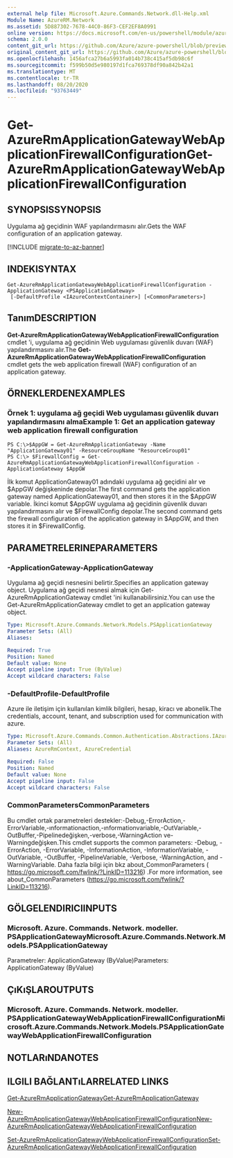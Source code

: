 ```yaml
---
external help file: Microsoft.Azure.Commands.Network.dll-Help.xml
Module Name: AzureRM.Network
ms.assetid: 5D887302-7678-44C0-86F3-CEF2EF8A0991
online version: https://docs.microsoft.com/en-us/powershell/module/azurerm.network/get-azurermapplicationgatewaywebapplicationfirewallconfiguration
schema: 2.0.0
content_git_url: https://github.com/Azure/azure-powershell/blob/preview/src/ResourceManager/Network/Commands.Network/help/Get-AzureRmApplicationGatewayWebApplicationFirewallConfiguration.md
original_content_git_url: https://github.com/Azure/azure-powershell/blob/preview/src/ResourceManager/Network/Commands.Network/help/Get-AzureRmApplicationGatewayWebApplicationFirewallConfiguration.md
ms.openlocfilehash: 1456afca27b6a5993fa014b738c415af5db98c6f
ms.sourcegitcommit: f599b50d5e980197d1fca769378df90a842b42a1
ms.translationtype: MT
ms.contentlocale: tr-TR
ms.lasthandoff: 08/20/2020
ms.locfileid: "93763449"
---
```

# <span data-ttu-id="ab677-101">Get-AzureRmApplicationGatewayWebApplicationFirewallConfiguration</span><span class="sxs-lookup"><span data-stu-id="ab677-101">Get-AzureRmApplicationGatewayWebApplicationFirewallConfiguration</span></span>

## <span data-ttu-id="ab677-102">SYNOPSIS</span><span class="sxs-lookup"><span data-stu-id="ab677-102">SYNOPSIS</span></span>
<span data-ttu-id="ab677-103">Uygulama ağ geçidinin WAF yapılandırmasını alır.</span><span class="sxs-lookup"><span data-stu-id="ab677-103">Gets the WAF configuration of an application gateway.</span></span>

[!INCLUDE [migrate-to-az-banner](../../includes/migrate-to-az-banner.md)]

## <span data-ttu-id="ab677-104">INDEKI</span><span class="sxs-lookup"><span data-stu-id="ab677-104">SYNTAX</span></span>

```
Get-AzureRmApplicationGatewayWebApplicationFirewallConfiguration -ApplicationGateway <PSApplicationGateway>
 [-DefaultProfile <IAzureContextContainer>] [<CommonParameters>]
```

## <span data-ttu-id="ab677-105">Tanım</span><span class="sxs-lookup"><span data-stu-id="ab677-105">DESCRIPTION</span></span>
<span data-ttu-id="ab677-106">**Get-AzureRmApplicationGatewayWebApplicationFirewallConfiguration** cmdlet 'i, uygulama ağ geçidinin Web uygulaması güvenlik duvarı (WAF) yapılandırmasını alır.</span><span class="sxs-lookup"><span data-stu-id="ab677-106">The **Get-AzureRmApplicationGatewayWebApplicationFirewallConfiguration** cmdlet gets the web application firewall (WAF) configuration of an application gateway.</span></span>

## <span data-ttu-id="ab677-107">ÖRNEKLERDEN</span><span class="sxs-lookup"><span data-stu-id="ab677-107">EXAMPLES</span></span>

### <span data-ttu-id="ab677-108">Örnek 1: uygulama ağ geçidi Web uygulaması güvenlik duvarı yapılandırmasını alma</span><span class="sxs-lookup"><span data-stu-id="ab677-108">Example 1: Get an application gateway web application firewall configuration</span></span>
```
PS C:\>$AppGW = Get-AzureRmApplicationGateway -Name "ApplicationGateway01" -ResourceGroupName "ResourceGroup01"
PS C:\> $FirewallConfig = Get-AzureRmApplicationGatewayWebApplicationFirewallConfiguration -ApplicationGateway $AppGW
```

<span data-ttu-id="ab677-109">İlk komut ApplicationGateway01 adındaki uygulama ağ geçidini alır ve $AppGW değişkeninde depolar.</span><span class="sxs-lookup"><span data-stu-id="ab677-109">The first command gets the application gateway named ApplicationGateway01, and then stores it in the $AppGW variable.</span></span>
<span data-ttu-id="ab677-110">İkinci komut $AppGW uygulama ağ geçidinin güvenlik duvarı yapılandırmasını alır ve $FirewallConfig depolar.</span><span class="sxs-lookup"><span data-stu-id="ab677-110">The second command gets the firewall configuration of the application gateway in $AppGW, and then stores it in $FirewallConfig.</span></span>

## <span data-ttu-id="ab677-111">PARAMETRELERINE</span><span class="sxs-lookup"><span data-stu-id="ab677-111">PARAMETERS</span></span>

### <span data-ttu-id="ab677-112">-ApplicationGateway</span><span class="sxs-lookup"><span data-stu-id="ab677-112">-ApplicationGateway</span></span>
<span data-ttu-id="ab677-113">Uygulama ağ geçidi nesnesini belirtir.</span><span class="sxs-lookup"><span data-stu-id="ab677-113">Specifies an application gateway object.</span></span>
<span data-ttu-id="ab677-114">Uygulama ağ geçidi nesnesi almak için Get-AzureRmApplicationGateway cmdlet 'ini kullanabilirsiniz.</span><span class="sxs-lookup"><span data-stu-id="ab677-114">You can use the Get-AzureRmApplicationGateway cmdlet to get an application gateway object.</span></span>

```yaml
Type: Microsoft.Azure.Commands.Network.Models.PSApplicationGateway
Parameter Sets: (All)
Aliases:

Required: True
Position: Named
Default value: None
Accept pipeline input: True (ByValue)
Accept wildcard characters: False
```

### <span data-ttu-id="ab677-115">-DefaultProfile</span><span class="sxs-lookup"><span data-stu-id="ab677-115">-DefaultProfile</span></span>
<span data-ttu-id="ab677-116">Azure ile iletişim için kullanılan kimlik bilgileri, hesap, kiracı ve abonelik.</span><span class="sxs-lookup"><span data-stu-id="ab677-116">The credentials, account, tenant, and subscription used for communication with azure.</span></span>

```yaml
Type: Microsoft.Azure.Commands.Common.Authentication.Abstractions.IAzureContextContainer
Parameter Sets: (All)
Aliases: AzureRmContext, AzureCredential

Required: False
Position: Named
Default value: None
Accept pipeline input: False
Accept wildcard characters: False
```

### <span data-ttu-id="ab677-117">CommonParameters</span><span class="sxs-lookup"><span data-stu-id="ab677-117">CommonParameters</span></span>
<span data-ttu-id="ab677-118">Bu cmdlet ortak parametreleri destekler:-Debug,-ErrorAction,-ErrorVariable,-ınformationaction,-ınformationvariable,-OutVariable,-OutBuffer,-Pipelinedeğişken,-verbose,-WarningAction ve-Warningdeğişken.</span><span class="sxs-lookup"><span data-stu-id="ab677-118">This cmdlet supports the common parameters: -Debug, -ErrorAction, -ErrorVariable, -InformationAction, -InformationVariable, -OutVariable, -OutBuffer, -PipelineVariable, -Verbose, -WarningAction, and -WarningVariable.</span></span> <span data-ttu-id="ab677-119">Daha fazla bilgi için bkz about_CommonParameters ( https://go.microsoft.com/fwlink/?LinkID=113216) .</span><span class="sxs-lookup"><span data-stu-id="ab677-119">For more information, see about_CommonParameters (https://go.microsoft.com/fwlink/?LinkID=113216).</span></span>

## <span data-ttu-id="ab677-120">GÖLGELENDIRICI</span><span class="sxs-lookup"><span data-stu-id="ab677-120">INPUTS</span></span>

### <span data-ttu-id="ab677-121">Microsoft. Azure. Commands. Network. modeller. PSApplicationGateway</span><span class="sxs-lookup"><span data-stu-id="ab677-121">Microsoft.Azure.Commands.Network.Models.PSApplicationGateway</span></span>
<span data-ttu-id="ab677-122">Parametreler: ApplicationGateway (ByValue)</span><span class="sxs-lookup"><span data-stu-id="ab677-122">Parameters: ApplicationGateway (ByValue)</span></span>

## <span data-ttu-id="ab677-123">ÇıKıŞLAR</span><span class="sxs-lookup"><span data-stu-id="ab677-123">OUTPUTS</span></span>

### <span data-ttu-id="ab677-124">Microsoft. Azure. Commands. Network. modeller. PSApplicationGatewayWebApplicationFirewallConfiguration</span><span class="sxs-lookup"><span data-stu-id="ab677-124">Microsoft.Azure.Commands.Network.Models.PSApplicationGatewayWebApplicationFirewallConfiguration</span></span>

## <span data-ttu-id="ab677-125">NOTLARıNDA</span><span class="sxs-lookup"><span data-stu-id="ab677-125">NOTES</span></span>

## <span data-ttu-id="ab677-126">ILGILI BAĞLANTıLAR</span><span class="sxs-lookup"><span data-stu-id="ab677-126">RELATED LINKS</span></span>

[<span data-ttu-id="ab677-127">Get-AzureRmApplicationGateway</span><span class="sxs-lookup"><span data-stu-id="ab677-127">Get-AzureRmApplicationGateway</span></span>](./Get-AzureRmApplicationGateway.md)

[<span data-ttu-id="ab677-128">New-AzureRmApplicationGatewayWebApplicationFirewallConfiguration</span><span class="sxs-lookup"><span data-stu-id="ab677-128">New-AzureRmApplicationGatewayWebApplicationFirewallConfiguration</span></span>](./New-AzureRmApplicationGatewayWebApplicationFirewallConfiguration.md)

[<span data-ttu-id="ab677-129">Set-AzureRmApplicationGatewayWebApplicationFirewallConfiguration</span><span class="sxs-lookup"><span data-stu-id="ab677-129">Set-AzureRmApplicationGatewayWebApplicationFirewallConfiguration</span></span>](./Set-AzureRmApplicationGatewayWebApplicationFirewallConfiguration.md)


